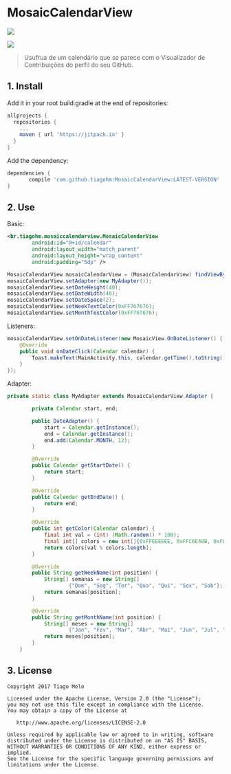 # MosaicCalendarView

[![](https://jitpack.io/v/tiagohm/MosaicCalendarView.svg)](https://jitpack.io/#tiagohm/MosaicCalendarView)

![](https://github.com/tiagohm/MosaicCalendarView/blob/master/1.png?raw=true)

> Usufrua de um calendário que se parece com o Visualizador de Contribuições do perfil do seu GitHub.

## 1. Install

Add it in your root build.gradle at the end of repositories:
```groovy
allprojects {
  repositories {
    ...
    maven { url 'https://jitpack.io' }
  }
}
```
Add the dependency:
```groovy
dependencies {
	   compile 'com.github.tiagohm:MosaicCalendarView:LATEST-VERSION'
}
```

## 2. Use

Basic:

```xml
<br.tiagohm.mosaiccalendarview.MosaicCalendarView
        android:id="@+id/calendar"
        android:layout_width="match_parent"
        android:layout_height="wrap_content"
        android:padding="5dp" />
```

```java
MosaicCalendarView mosaicCalendarView = (MosaicCalendarView) findViewById(R.id.calendar);
mosaicCalendarView.setAdapter(new MyAdapter());
mosaicCalendarView.setDateHeight(40);
mosaicCalendarView.setDateWidth(40);
mosaicCalendarView.setDateSpace(2);
mosaicCalendarView.setWeekTextColor(0xFF767676);
mosaicCalendarView.setMonthTextColor(0xFF767676);        
```

Listeners:

```java
mosaicCalendarView.setOnDateListener(new MosaicView.OnDateListener() {
    @Override
    public void onDateClick(Calendar calendar) {
        Toast.makeText(MainActivity.this, calendar.getTime().toString(), Toast.LENGTH_LONG).show();
    }
});
```

Adapter:

```java
private static class MyAdapter extends MosaicCalendarView.Adapter {

        private Calendar start, end;

        public DateAdapter() {
            start = Calendar.getInstance();
            end = Calendar.getInstance();
            end.add(Calendar.MONTH, 12);
        }

        @Override
        public Calendar getStartDate() {
            return start;
        }

        @Override
        public Calendar getEndDate() {
            return end;
        }

        @Override
        public int getColor(Calendar calendar) {
            final int val = (int) (Math.random() * 100);
            final int[] colors = new int[]{0xFFEEEEEE, 0xFFC6E48B, 0xFF7BC96F, 0xFF239A3B, 0xFF196127};
            return colors[val % colors.length];
        }

        @Override
        public String getWeekName(int position) {
            String[] semanas = new String[]
                    {"Dom", "Seg", "Ter", "Qua", "Qui", "Sex", "Sab"};
            return semanas[position];
        }

        @Override
        public String getMonthName(int position) {
            String[] meses = new String[]
                    {"Jan", "Fev", "Mar", "Abr", "Mai", "Jun", "Jul", "Ago", "Set", "Out", "Nov", "Dez"};
            return meses[position];
        }
    }
```

## 3. License

```
Copyright 2017 Tiago Melo

Licensed under the Apache License, Version 2.0 (the "License");
you may not use this file except in compliance with the License.
You may obtain a copy of the License at

   http://www.apache.org/licenses/LICENSE-2.0

Unless required by applicable law or agreed to in writing, software
distributed under the License is distributed on an "AS IS" BASIS,
WITHOUT WARRANTIES OR CONDITIONS OF ANY KIND, either express or implied.
See the License for the specific language governing permissions and
limitations under the License.
```
